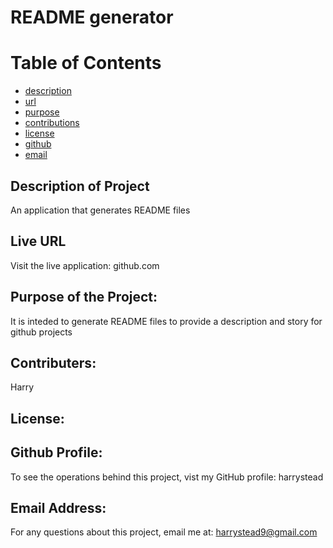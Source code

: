 # README generator

# Table of Contents

- [description](#description)
- [url](#url)
- [purpose](#purpose)
- [contributions](#contributions)
- [license](#license)
- [github](#github)
- [email](#email)

## Description of Project
An application that generates README files

## Live URL
Visit the live application:
github.com

## Purpose of the Project:
It is inteded to generate README files to provide a description and story for github projects

## Contributers:
Harry

## License:


## Github Profile:
To see the operations behind this project, vist my GitHub profile:
harrystead

## Email Address:
For any questions about this project, email me at:
harrystead9@gmail.com
    
